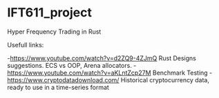 # IFT611_project
Hyper Frequency Trading in Rust

Usefull links:

  -https://www.youtube.com/watch?v=d2ZQ9-4ZJmQ Rust Designs suggestions. ECS vs OOP, Arena allocators.
  -https://www.youtube.com/watch?v=aKLntZcp27M Benchmark Testing
  -https://www.cryptodatadownload.com/ Historical cryptocurrency data, ready to use in a time-series format
  
